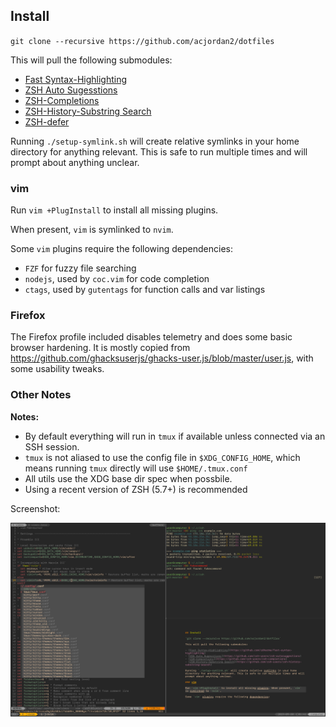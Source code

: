 ## Install

`git clone --recursive https://github.com/acjordan2/dotfiles`

This will pull the following submodules:

- [Fast Syntax-Highlighting](https://github.com/zdharma/fast-syntax-highlighting)
- [ZSH Auto Sugesstions](https://github.com/zsh-users/zsh-autosuggestions)
- [ZSH-Completions](https://github.com/zsh-users/zsh-completions)
- [ZSH-History-Substring Search](https://github.com/zsh-users/zsh-history-substring-search)
- [ZSH-defer](https://github.com/romkatv/zsh-defer)

Running `./setup-symlink.sh` will create relative symlinks in your home directory for anything relevant. This is safe to run multiple times and will prompt about anything unclear. 

### vim 

Run `vim +PlugInstall` to install all missing plugins.

When present, `vim` is symlinked to `nvim`.

Some `vim` plugins require the following dependencies:

- `FZF` for fuzzy file searching
- `nodejs`, used by `coc.vim` for code completion
- `ctags`, used by `gutentags` for function calls and var listings

### Firefox

The Firefox profile included disables telemetry and does some basic browser hardening. It is mostly copied from https://github.com/ghacksuserjs/ghacks-user.js/blob/master/user.js, with some usability tweaks. 

### Other Notes

**Notes:**

- By default everything will run in `tmux` if available unless connected via an SSH session.  
- `tmux` is not aliased to use the config file in `$XDG_CONFIG_HOME`, which means running `tmux` directly will use `$HOME/.tmux.conf`
- All utils use the XDG base dir spec when possbile. 
- Using a recent version of ZSH (5.7+) is recommended

Screenshot:

![](./screenshot.png)

